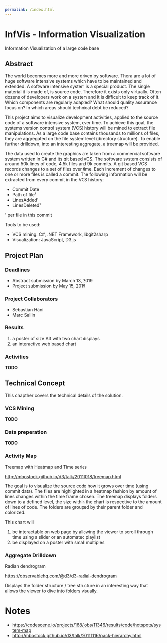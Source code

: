```yaml
---
permalink: /index.html
---
```

# InfVis - Information Visualization

Information Visualization of a large code base

## Abstract

The world becomes more and more driven by software. Thera are a lot of huge software intensive systems which have to be maintained and extended. A software intensive system is a special product. The single material it is made of, is source code. Therefore it exists only virtually. Often dozens of developers work on a system and it is difficult to keep track of it. Which components are regularly adapted? What should quality assurance focus on? In which areas should technical debt be reduced?

This project aims to visualize development activities, applied to the source code of a software intensive system, over time. To achieve this goal, the systems version control system (VCS) history will be mined to extract file manipulations. As a large code base contains thousands to millions of files, they are aggregated on the file system level (directory structure). To enable further drilldown, into an interesting aggregate, a treemap will be provided.

The data used to create the graphics are taken from a commercial software system written in C# and its git based VCS. The software system consists of around 50k lines of code, 4.5k files and 9k commits. A git based VCS records changes to a set of files over time. Each increment of changes to one or more files is called a commit. The following information will be extracted from every commit in the VCS history:

* Commit Date
* Path of file¹
* LinesAdded¹
* LinesDeleted¹

¹ per file in this commit

Tools to be used:

* VCS mining: C#, .NET Framework, libgit2sharp
* Visualization: JavaScript, D3.js

## Project Plan

### Deadlines

* Abstract submission by March 13, 2019
* Project submission by May 15, 2019

### Project Collaborators

* Sebastian Häni
* Marc Sallin

### Results

1. a poster of size A3 with two chart displays
2. an interactive web based chart

### Activities

**TODO**


## Technical Concept

This chapther covers the technical details of the solution.

### VCS Mining

**TODO**

### Data preperation

**TODO**

### Activity Map

Treemap with Heatmap and Time series

<http://mbostock.github.io/d3/talk/20111018/treemap.html>

The goal is to visualize the source code how it grows over time (using commit data).
The files are highlighted in a heatmap fashion by amount of lines changes within the time frame chosen.
The treemap displays folders down to a defined level, the size within the chart is respective to the amount of lines of code.
The folders are grouped by their parent folder and colorized.

This chart will

1. be interactable on web page by allowing the viewer to scroll through time using a slider or an automated playlist
2. be displayed on a poster with small multiples

### Aggregate Drilldown

Radian dendrogram

<https://observablehq.com/@d3/d3-radial-dendrogram>

Displays the folder structure / tree structure in an interesting way that allows the viewer to dive into folders visually.

# Notes

* <https://codescene.io/projects/168/jobs/11346/results/code/hotspots/system-map>
* <http://mbostock.github.io/d3/talk/20111116/pack-hierarchy.html>